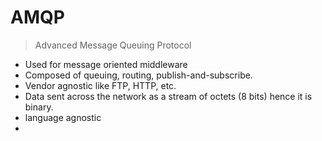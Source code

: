 # AMQP

> Advanced Message Queuing Protocol

- Used for message oriented middleware
- Composed of queuing, routing, publish-and-subscribe.
- Vendor agnostic like FTP, HTTP, etc.
- Data sent across the network as a stream of octets (8 bits) hence it is binary.
- language agnostic
- 